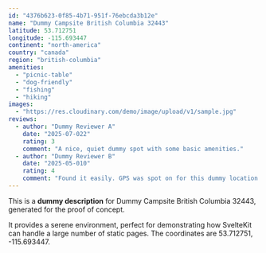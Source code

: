 ```yaml
---
id: "4376b623-0f85-4b71-951f-76ebcda3b12e"
name: "Dummy Campsite British Columbia 32443"
latitude: 53.712751
longitude: -115.693447
continent: "north-america"
country: "canada"
region: "british-columbia"
amenities:
  - "picnic-table"
  - "dog-friendly"
  - "fishing"
  - "hiking"
images:
  - "https://res.cloudinary.com/demo/image/upload/v1/sample.jpg"
reviews:
  - author: "Dummy Reviewer A"
    date: "2025-07-022"
    rating: 3
    comment: "A nice, quiet dummy spot with some basic amenities."
  - author: "Dummy Reviewer B"
    date: "2025-05-010"
    rating: 4
    comment: "Found it easily. GPS was spot on for this dummy location."
---
```


This is a **dummy description** for Dummy Campsite British Columbia 32443, generated for the proof of concept.

It provides a serene environment, perfect for demonstrating how SvelteKit can handle a large number of static pages. The coordinates are 53.712751, -115.693447.
